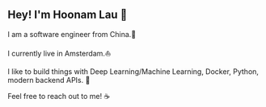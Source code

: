 ## Hey! I'm Hoonam Lau 👋

I am a software engineer from China.🐼

I currently live in Amsterdam.⛵️

I like to build things with Deep Learning/Machine Learning, Docker, Python, modern backend APIs. 🤖

Feel free to reach out to me! ☕️
